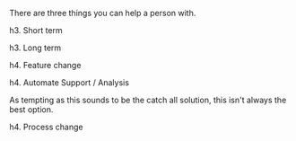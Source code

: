 There are three things you can help a person with.

h3. Short term


h3. Long term 

h4. Feature change

h4. Automate Support / Analysis

As tempting as this sounds to be the catch all solution, this isn't always the best option. 


h4. Process change